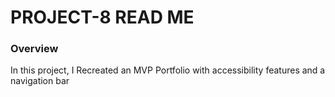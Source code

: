 # PROJECT-8 READ ME
### Overview
In this project, I Recreated an MVP Portfolio with accessibility features and a navigation bar

